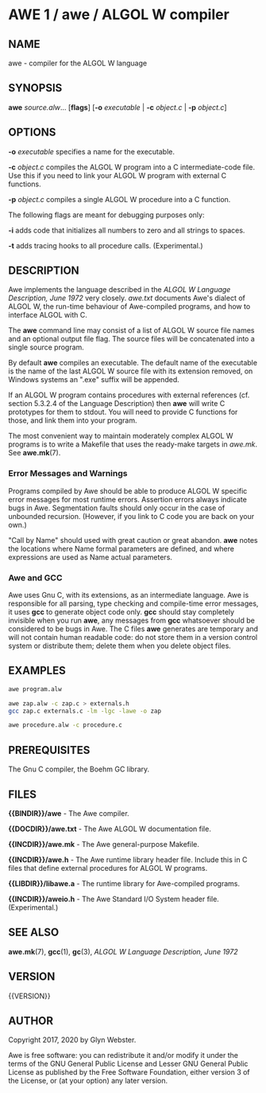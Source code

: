 # AWE 1 / awe / ALGOL W compiler

## NAME

awe \- compiler for the ALGOL W language

## SYNOPSIS

**awe** *source.alw*... [**flags**] [**-o** *executable* | **-c** *object.c* | **-p** *object.c*]

## OPTIONS

**-o** *executable*  specifies a name for the executable.

**-c** *object.c* compiles the ALGOL W program into a C
intermediate-code file. Use this if you need to link your ALGOL W
program with external C functions.

**-p** *object.c* compiles a single ALGOL W procedure 
into a C function.

The following flags are meant for debugging purposes only:

**-i** adds code that initializes all numbers to zero and all strings
to spaces.

**-t** adds tracing hooks to all procedure calls. (Experimental.)

## DESCRIPTION

Awe implements the language described in the 
*ALGOL W Language Description, June 1972* very closely.
*awe.txt* documents Awe's dialect of ALGOL W, the run-time
behaviour of Awe-compiled programs, and how to interface ALGOL with C.

The **awe** command line may consist of a list of ALGOL W source file
names and an optional output file flag.  The source files will be
concatenated into a single source program.  

By default **awe** compiles an executable. The default name of the
executable is the name of the last ALGOL W source file with its
extension removed, on Windows systems an ".exe" suffix will be 
appended. 

If an ALGOL W program contains procedures with external references 
(cf. section 5.3.2.4 of the Language Description) then **awe** 
will write C prototypes for them to stdout. You will need to 
provide C functions for those, and link them into your program.

The most convenient way to maintain moderately complex ALGOL W
programs is to write a Makefile that uses the ready-make targets 
in *awe.mk*.  See **awe.mk**(7).

### Error Messages and Warnings

Programs compiled by Awe should be able to produce ALGOL W specific
error messages for most runtime errors. Assertion errors always
indicate bugs in Awe. Segmentation faults should only occur in the
case of unbounded recursion. (However, if you link to C code you are
back on your own.)

"Call by Name" should used with great caution or great abandon.
**awe** notes the locations where Name formal parameters are defined,
and where expressions are used as Name actual parameters.

### Awe and GCC

Awe uses Gnu C, with its extensions, as an intermediate language. Awe
is responsible for all parsing, type checking and compile-time error
messages, it uses **gcc** to generate object code only. **gcc**
should stay completely invisible when you run **awe**, any messages
from **gcc** whatsoever should be considered to be bugs in Awe.
The C files **awe** generates are temporary and will not contain human
readable code: do not store them in a version control system or
distribute them; delete them when you delete object files.

## EXAMPLES

```sh
awe program.alw

awe zap.alw -c zap.c > externals.h
gcc zap.c externals.c -lm -lgc -lawe -o zap

awe procedure.alw -c procedure.c
```

## PREREQUISITES

The Gnu C compiler, the Boehm GC library.

## FILES

**{{BINDIR}}/awe** -
The Awe compiler.

**{{DOCDIR}}/awe.txt** -
The Awe ALGOL W documentation file.

**{{INCDIR}}/awe.mk** -
The Awe general-purpose Makefile.

**{{INCDIR}}/awe.h** -
The Awe runtime library header file. Include this in C files that define external procedures for ALGOL W programs.

**{{LIBDIR}}/libawe.a** -
The runtime library for Awe-compiled programs.

**{{INCDIR}}/aweio.h** -
The Awe Standard I/O System header file. (Experimental.)

## SEE ALSO

**awe.mk**(7),
**gcc**(1), 
**gc**(3), 
*ALGOL W Language Description, June 1972*

## VERSION

{{VERSION}}

## AUTHOR

Copyright 2017, 2020 by Glyn Webster.

Awe is free software: you can redistribute it and/or modify it under
the terms of the GNU General Public License and Lesser GNU General 
Public License as published by the Free Software Foundation, either 
version 3 of the License, or (at your option) any later version.
